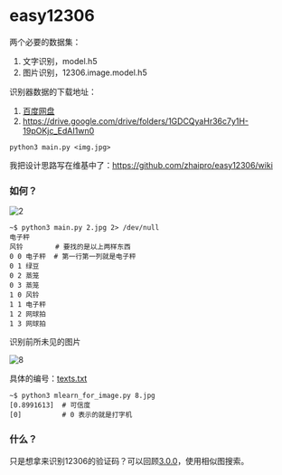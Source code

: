 ﻿# easy12306

两个必要的数据集：

1. 文字识别，model.h5
2. 图片识别，12306.image.model.h5

识别器数据的下载地址：

1. [百度网盘](https://pan.baidu.com/s/1OsBIBM4rl8EnpZt7VYiD9g)
1. https://drive.google.com/drive/folders/1GDCQyaHr36c7y1H-19pOKjc_EdAI1wn0

`python3 main.py <img.jpg>`

我把设计思路写在维基中了：https://github.com/zhaipro/easy12306/wiki

### 如何？

![2](https://user-images.githubusercontent.com/8620842/51320752-d6f2cc00-1a9b-11e9-9d2d-7d1e25ddadc5.jpg)

```
~$ python3 main.py 2.jpg 2> /dev/null
电子秤
风铃        # 要找的是以上两样东西
0 0 电子秤  # 第一行第一列就是电子秤
0 1 绿豆
0 2 蒸笼
0 3 蒸笼
1 0 风铃
1 1 电子秤
1 2 网球拍
1 3 网球拍
```

识别前所未见的图片

![8](https://user-images.githubusercontent.com/8620842/51799645-a01c7300-225e-11e9-8214-296773112484.jpg)

具体的编号：[texts.txt](./texts.txt)

```
~$ python3 mlearn_for_image.py 8.jpg
[0.8991613]  # 可信度
[0]          # 0 表示的就是打字机
```

### 什么？

只是想拿来识别12306的验证码？可以回顾[3.0.0](https://github.com/zhaipro/easy12306/tree/3.0.0)，使用相似图搜索。
